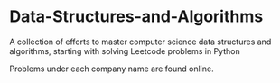 # Data-Structures-and-Algorithms
A collection of efforts to master computer science data structures and algorithms, starting with solving Leetcode problems in Python

Problems under each company name are found online. 

